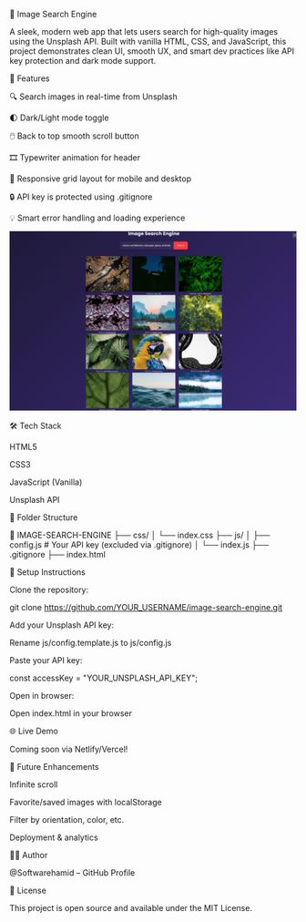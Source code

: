 📸 Image Search Engine

A sleek, modern web app that lets users search for high-quality images using the Unsplash API. Built with vanilla HTML, CSS, and JavaScript, this project demonstrates clean UI, smooth UX, and smart dev practices like API key protection and dark mode support.

🚀 Features

🔍 Search images in real-time from Unsplash

🌓 Dark/Light mode toggle

🖱️ Back to top smooth scroll button

🎞️ Typewriter animation for header

📱 Responsive grid layout for mobile and desktop

🔒 API key is protected using .gitignore

💡 Smart error handling and loading experience

![Image Search UI](image-search-ui.png)


🛠 Tech Stack

HTML5

CSS3

JavaScript (Vanilla)

Unsplash API

📂 Folder Structure

📁 IMAGE-SEARCH-ENGINE
├── css/
│   └── index.css
├── js/
│   ├── config.js          # Your API key (excluded via .gitignore)
│   └── index.js
├── .gitignore
├── index.html

🔐 Setup Instructions

Clone the repository:

git clone https://github.com/YOUR_USERNAME/image-search-engine.git

Add your Unsplash API key:

Rename js/config.template.js to js/config.js

Paste your API key:

const accessKey = "YOUR_UNSPLASH_API_KEY";

Open in browser:

Open index.html in your browser

🌐 Live Demo

Coming soon via Netlify/Vercel! 

🧠 Future Enhancements

Infinite scroll

Favorite/saved images with localStorage

Filter by orientation, color, etc.

Deployment & analytics

👨‍💻 Author

@Softwarehamid – GitHub Profile

📄 License

This project is open source and available under the MIT License.


